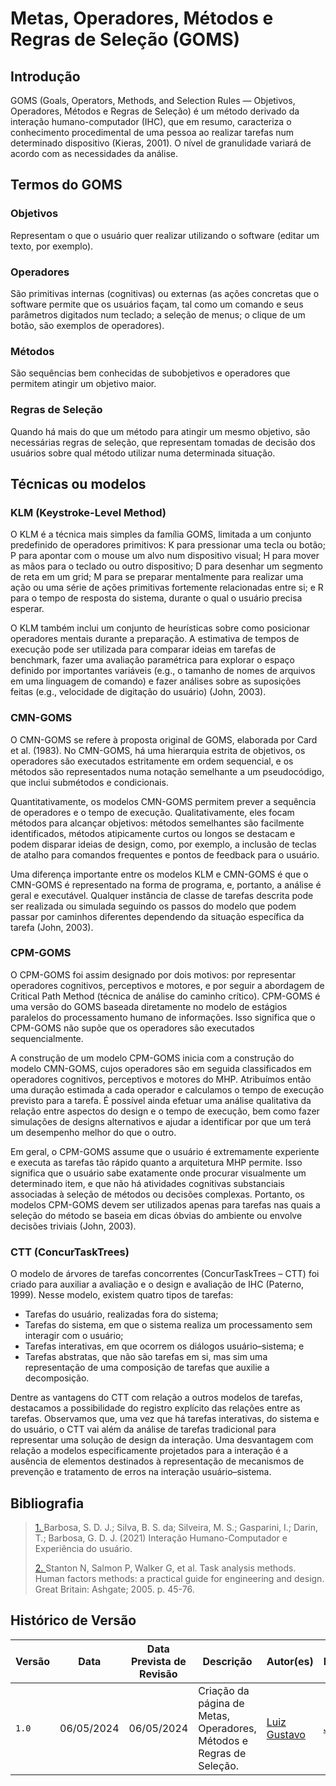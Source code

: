 # <a> Metas, Operadores, Métodos e Regras de Seleção (GOMS) </a>

## <a> Introdução </a>

GOMS (Goals, Operators, Methods, and Selection Rules — Objetivos, Operadores, Métodos e Regras de Seleção) é um método derivado da interação humano-computador (IHC), que em resumo, caracteriza o conhecimento procedimental de uma pessoa ao realizar tarefas num determinado dispositivo (Kieras, 2001). O nível de granulidade variará de acordo com as necessidades da análise.

## <a> Termos do GOMS </a>

### Objetivos
Representam o que o usuário quer realizar utilizando o software (editar um texto, por exemplo).

### Operadores
São primitivas internas (cognitivas) ou externas (as ações concretas que o software permite que os usuários façam, tal como um comando e seus parâmetros digitados num teclado; a seleção de menus; o clique de um botão, são exemplos de operadores). 

### Métodos
São sequências bem conhecidas de subobjetivos e operadores que permitem atingir um objetivo maior. 

### Regras de Seleção
Quando há mais do que um método para atingir um mesmo objetivo, são necessárias regras de seleção, que representam tomadas de decisão dos usuários sobre qual método utilizar numa determinada situação. 

## <a> Técnicas ou modelos </a>

### KLM (Keystroke-Level Method)
O KLM é a técnica mais simples da família GOMS, limitada a um conjunto predefinido de operadores primitivos: K para pressionar uma tecla ou botão; P para apontar com o mouse um alvo num dispositivo visual; H para mover as mãos para o teclado ou outro dispositivo; D para desenhar um segmento de reta em um grid; M para se preparar mentalmente para realizar uma ação ou uma série de ações primitivas fortemente relacionadas entre si; e R para o tempo de resposta do sistema, durante o qual o usuário precisa esperar.

O KLM também inclui um conjunto de heurísticas sobre como posicionar operadores mentais durante a preparação. A estimativa de tempos de execução pode ser utilizada para comparar ideias em tarefas de benchmark, fazer uma avaliação paramétrica para explorar o espaço definido por importantes variáveis (e.g., o tamanho de nomes de arquivos em uma linguagem de comando) e fazer análises sobre as suposições feitas (e.g., velocidade de digitação do usuário) (John, 2003).

### CMN-GOMS
O CMN-GOMS se refere à proposta original de GOMS, elaborada por Card et al. (1983). No CMN-GOMS, há uma hierarquia estrita de objetivos, os operadores são executados estritamente em ordem sequencial, e os métodos são representados numa notação semelhante a um pseudocódigo, que inclui submétodos e condicionais.

Quantitativamente, os modelos CMN-GOMS permitem prever a sequência de operadores e o tempo de execução. Qualitativamente, eles focam métodos para alcançar objetivos: métodos semelhantes são facilmente identificados, métodos atipicamente curtos ou longos se destacam e podem disparar ideias de design, como, por exemplo, a inclusão de teclas de atalho para comandos frequentes e pontos de feedback para o usuário.

Uma diferença importante entre os modelos KLM e CMN-GOMS é que o CMN-GOMS é representado na forma de programa, e, portanto, a análise é geral e executável. Qualquer instância de classe de tarefas descrita pode ser realizada ou simulada seguindo os passos do modelo que podem passar por caminhos diferentes dependendo da situação específica da tarefa (John, 2003).

### CPM-GOMS
O CPM-GOMS foi assim designado por dois motivos: por representar operadores cognitivos, perceptivos e motores, e por seguir a abordagem de Critical Path Method (técnica de análise do caminho crítico). CPM-GOMS é uma versão do GOMS baseada diretamente no modelo de estágios paralelos do processamento humano de informações. Isso significa que o CPM-GOMS não supõe que os operadores são executados sequencialmente.

A construção de um modelo CPM-GOMS inicia com a construção do modelo CMN-GOMS, cujos operadores são em seguida classificados em operadores cognitivos, perceptivos e motores do MHP. Atribuímos então uma duração estimada a cada operador e calculamos o tempo de execução previsto para a tarefa. É possível ainda efetuar uma análise qualitativa da relação entre aspectos do design e o tempo de execução, bem como fazer simulações de designs alternativos e ajudar a identificar por que um terá um desempenho melhor do que o outro.

Em geral, o CPM-GOMS assume que o usuário é extremamente experiente e executa as tarefas tão rápido quanto a arquitetura MHP permite. Isso significa que o usuário sabe exatamente onde procurar visualmente um determinado item, e que não há atividades cognitivas substanciais associadas à seleção de métodos ou decisões complexas. Portanto, os modelos CPM-GOMS devem ser utilizados apenas para tarefas nas quais a seleção do método se baseia em dicas óbvias do ambiente ou envolve decisões triviais (John, 2003).

### CTT (ConcurTaskTrees)

O modelo de árvores de tarefas concorrentes (ConcurTaskTrees – CTT) foi criado para auxiliar a avaliação e o design e avaliação de IHC (Paterno, 1999). Nesse modelo, existem quatro tipos de tarefas:
* Tarefas do usuário, realizadas fora do sistema;
* Tarefas do sistema, em que o sistema realiza um processamento sem interagir com o usuário;
* Tarefas interativas, em que ocorrem os diálogos usuário–sistema; e
* Tarefas abstratas, que não são tarefas em si, mas sim uma representação de uma composição de tarefas
que auxilie a decomposição.

Dentre as vantagens do CTT com relação a outros modelos de tarefas, destacamos a possibilidade do registro explícito das relações entre as tarefas. Observamos que, uma vez que há tarefas interativas, do sistema e do usuário, o CTT vai além da análise de tarefas tradicional para representar uma solução de design da interação. Uma desvantagem com relação a modelos especificamente projetados para a interação é a ausência de elementos destinados à representação de mecanismos de prevenção e tratamento de erros na interação usuário–sistema.

## <a> Bibliografia </a>
> <a id="REF1" href="#anchor_1">1. </a> Barbosa, S. D. J.; Silva, B. S. da; Silveira, M. S.; Gasparini, I.; Darin, T.; Barbosa, G. D. J. (2021) Interação Humano-Computador e Experiência do usuário.
>
> <a id="REF2" href="#anchor_2">2. </a> Stanton N, Salmon P, Walker G, et al. Task analysis methods. Human factors methods: a practical guide for engineering and design. Great Britain: Ashgate; 2005. p. 45-76.

## <a> Histórico de Versão </a>

| Versão | Data | Data Prevista de Revisão | Descrição  | Autor(es)  | Revisor(es) |
| ------- | ------ | ------ | ------- | -------- | -------- |
| `1.0` | 06/05/2024 | 06/05/2024 | Criação da página de Metas, Operadores, Métodos e Regras de Seleção.| [Luiz Gustavo](https://github.com/LuizGust4vo) | [João Artur](https://github.com/joao-artl) |
